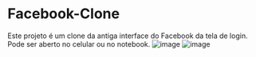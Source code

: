 # Facebook-Clone
  Este projeto é um clone da antiga interface do Facebook da tela de login. Pode ser aberto no celular ou no notebook.
![image](https://user-images.githubusercontent.com/99774507/191325798-1f774780-5899-4673-a4c9-be0f905199f5.png)
![image](https://user-images.githubusercontent.com/99774507/191325912-2092fc50-f188-4e5c-8a65-dcdea2fb0e0b.png)
